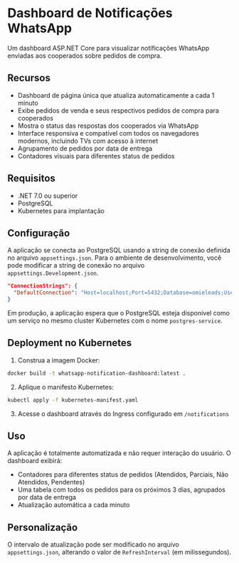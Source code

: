 # Dashboard de Notificações WhatsApp

Um dashboard ASP.NET Core para visualizar notificações WhatsApp enviadas aos cooperados sobre pedidos de compra.

## Recursos

- Dashboard de página única que atualiza automaticamente a cada 1 minuto
- Exibe pedidos de venda e seus respectivos pedidos de compra para cooperados
- Mostra o status das respostas dos cooperados via WhatsApp
- Interface responsiva e compatível com todos os navegadores modernos, incluindo TVs com acesso à internet
- Agrupamento de pedidos por data de entrega
- Contadores visuais para diferentes status de pedidos

## Requisitos

- .NET 7.0 ou superior
- PostgreSQL
- Kubernetes para implantação

## Configuração

A aplicação se conecta ao PostgreSQL usando a string de conexão definida no arquivo `appsettings.json`. Para o ambiente de desenvolvimento, você pode modificar a string de conexão no arquivo `appsettings.Development.json`.

```json
"ConnectionStrings": {
  "DefaultConnection": "Host=localhost;Port=5432;Database=omieleads;Username=postgres;Password=postgres;Trust Server Certificate=true"
}
```

Em produção, a aplicação espera que o PostgreSQL esteja disponível como um serviço no mesmo cluster Kubernetes com o nome `postgres-service`.

## Deployment no Kubernetes

1. Construa a imagem Docker:

```bash
docker build -t whatsapp-notification-dashboard:latest .
```

2. Aplique o manifesto Kubernetes:

```bash
kubectl apply -f kubernetes-manifest.yaml
```

3. Acesse o dashboard através do Ingress configurado em `/notifications`

## Uso

A aplicação é totalmente automatizada e não requer interação do usuário. O dashboard exibirá:

- Contadores para diferentes status de pedidos (Atendidos, Parciais, Não Atendidos, Pendentes)
- Uma tabela com todos os pedidos para os próximos 3 dias, agrupados por data de entrega
- Atualização automática a cada minuto

## Personalização

O intervalo de atualização pode ser modificado no arquivo `appsettings.json`, alterando o valor de `RefreshInterval` (em milissegundos).